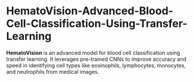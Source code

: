 # HematoVision-Advanced-Blood-Cell-Classification-Using-Transfer-Learning
**HematoVision** is an advanced model for blood cell classification using transfer learning. It leverages pre-trained CNNs to improve accuracy and speed in identifying cell types like eosinophils, lymphocytes, monocytes, and neutrophils from medical images.
